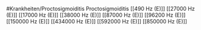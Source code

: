 #Krankheiten/Proctosigmoiditis
Proctosigmoiditis
[[490 Hz (E)]]
[[27000 Hz (E)]]
[[17000 Hz (E)]]
[[38000 Hz (E)]]
[[87000 Hz (E)]]
[[96200 Hz (E)]]
[[150000 Hz (E)]]
[[434000 Hz (E)]]
[[592000 Hz (E)]]
[[850000 Hz (E)]]